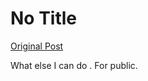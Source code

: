 # No Title

[Original Post](https://discourse.onlinedegree.iitm.ac.in/t/171141/323)

<p>What else I can do . For public.</p>